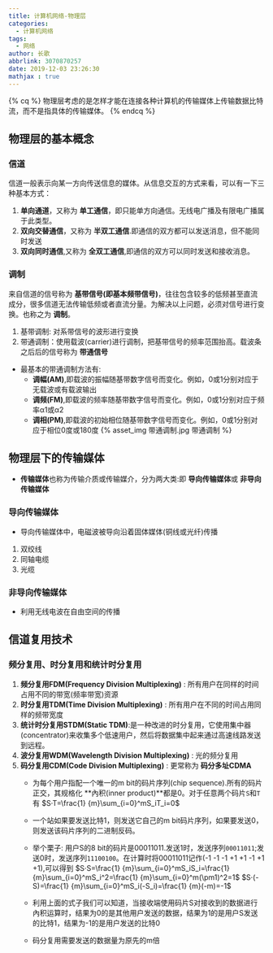 ```yaml
---
title: 计算机网络-物理层
categories:
  - 计算机网络
tags:
  - 网络
author: 长歌
abbrlink: 3070870257
date: 2019-12-03 23:26:30
mathjax : true
---
```


{% cq %} 
物理层考虑的是怎样才能在连接各种计算机的传输媒体上传输数据比特流，而不是指具体的传输媒体。
{% endcq %}
<!-- More -->

## 物理层的基本概念
### 信道
信道一般表示向某一方向传送信息的媒体。从信息交互的方式来看，可以有一下三种基本方式：
1. **单向通道**，又称为 **单工通信**，即只能单方向通信。无线电广播及有限电广播属于此类型。
2. **双向交替通信**，又称为 **半双工通信**.即通信的双方都可以发送消息，但不能同时发送
3. **双向同时通信**,又称为 **全双工通信**,即通信的双方可以同时发送和接收消息。

### 调制
来自信道的信号称为 **基带信号(即基本频带信号)**，往往包含较多的低频甚至直流成分，很多信道无法传输低频或者直流分量。为解决以上问题，必须对信号进行变换。也称之为 **调制**。
1. 基带调制: 对系带信号的波形进行变换
2. 带通调制：使用载波(carrier)进行调制，把基带信号的频率范围抬高。载波条之后后的信号称为 **带通信号**
- 最基本的带通调制方法有:
    - **调幅(AM)**,即载波的振幅随基带数字信号而变化。例如，0或1分别对应于无载波或有载波输出
    - **调频(FM)**,即载波的频率随基带数字信号而变化。例如，0或1分别对应于频率α1或α2
    - **调相(PM)**,即载波的初始相位随基带数字信号而变化。例如，0或1分别对应于相位0度或180度
{% asset_img 带通调制.jpg 带通调制 %}

## 物理层下的传输媒体
- **传输媒体**也称为传输介质或传输媒介，分为两大类:即 **导向传输媒体**或 **非导向传输媒体**

### 导向传输媒体
- 导向传输媒体中，电磁波被导向沿着固体媒体(铜线或光纤)传播
1. 双绞线
2. 同轴电缆
3. 光缆

### 非导向传输媒体

- 利用无线电波在自由空间的传播

##  信道复用技术

### 频分复用、时分复用和统计时分复用
1. **频分复用FDM(Frequency Division Multiplexing)** : 所有用户在同样的时间占用不同的带宽(频率带宽)资源
2. **时分复用TDM(Time Division Multiplexing)** : 所有用户在不同的时间占用同样的频带宽度
3. **统计时分复用STDM(Static TDM)**:是一种改进的时分复用，它使用集中器(concentrator)来收集多个低速用户，然后将数据集中起来通过高速线路发送到远程。
4. **波分复用WDM(Wavelength Division Multiplexing)** : 光的频分复用
5. **码分复用CDM(Code Division Multiplexing)** : 更常称为 **码分多址CDMA**
    - 为每个用户指配一个唯一的m bit的码片序列(chip sequence).所有的码片正交，其规格化 **內积(inner product)**都是0。对于任意两个码片`S`和`T`有
    $S·T=\frac{1} {m}\sum_{i=0}^mS_iT_i=0$
    - 一个站如果要发送比特1，则发送它自己的m bit码片序列，如果要发送0，则发送该码片序列的二进制反码。
    - 举个栗子: 用户S的8 bit的码片是00011011.发送1时，发送序列`00011011`;发送0时，发送序列`11100100`。在计算时将00011011记作(-1 -1 -1 +1 +1 -1 +1 +1),可以得到
    $S·S=\frac{1} {m}\sum_{i=0}^mS_iS_i=\frac{1} {m}\sum_{i=0}^mS_i^2=\frac{1} {m}\sum_{i=0}^m(\pm1)^2=1$
    $S·(-S)=\frac{1} {m}\sum_{i=0}^mS_i(-S_i)=\frac{1} {m}(-m)=-1$

    - 利用上面的式子我们可以知道，当接收端使用码片S对接收到的数据进行內积运算时，结果为0的是其他用户发送的数据，结果为1的是用户S发送的比特1，结果为-1的是用户发送的比特0
    - 码分复用需要发送的数据量为原先的m倍
